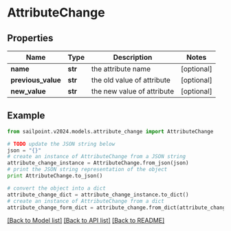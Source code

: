 # AttributeChange


## Properties

Name | Type | Description | Notes
------------ | ------------- | ------------- | -------------
**name** | **str** | the attribute name | [optional] 
**previous_value** | **str** | the old value of attribute | [optional] 
**new_value** | **str** | the new value of attribute | [optional] 

## Example

```python
from sailpoint.v2024.models.attribute_change import AttributeChange

# TODO update the JSON string below
json = "{}"
# create an instance of AttributeChange from a JSON string
attribute_change_instance = AttributeChange.from_json(json)
# print the JSON string representation of the object
print AttributeChange.to_json()

# convert the object into a dict
attribute_change_dict = attribute_change_instance.to_dict()
# create an instance of AttributeChange from a dict
attribute_change_form_dict = attribute_change.from_dict(attribute_change_dict)
```
[[Back to Model list]](../README.md#documentation-for-models) [[Back to API list]](../README.md#documentation-for-api-endpoints) [[Back to README]](../README.md)


